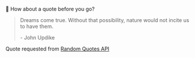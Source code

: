 📣 How about a quote before you go?

> Dreams come true. Without that possibility, nature would not incite us to have them.
>
> <p>- John Updike</p>

Quote requested from [Random Quotes API](https://github.com/lukePeavey/quotable)
